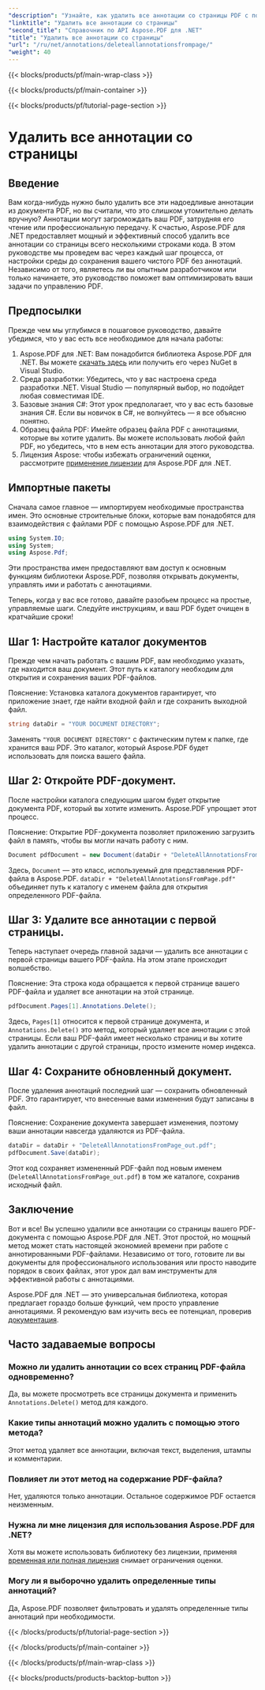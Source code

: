 ```yaml
---
"description": "Узнайте, как удалить все аннотации со страницы PDF с помощью Aspose.PDF для .NET. Следуйте нашему пошаговому руководству, чтобы эффективно очистить ваши PDF."
"linktitle": "Удалить все аннотации со страницы"
"second_title": "Справочник по API Aspose.PDF для .NET"
"title": "Удалить все аннотации со страницы"
"url": "/ru/net/annotations/deleteallannotationsfrompage/"
"weight": 40
---
```


{{< blocks/products/pf/main-wrap-class >}}

{{< blocks/products/pf/main-container >}}

{{< blocks/products/pf/tutorial-page-section >}}

# Удалить все аннотации со страницы

## Введение
Вам когда-нибудь нужно было удалить все эти надоедливые аннотации из документа PDF, но вы считали, что это слишком утомительно делать вручную? Аннотации могут загромождать ваш PDF, затрудняя его чтение или профессиональную передачу. К счастью, Aspose.PDF для .NET предоставляет мощный и эффективный способ удалить все аннотации со страницы всего несколькими строками кода. В этом руководстве мы проведем вас через каждый шаг процесса, от настройки среды до сохранения вашего чистого PDF без аннотаций. Независимо от того, являетесь ли вы опытным разработчиком или только начинаете, это руководство поможет вам оптимизировать ваши задачи по управлению PDF.

## Предпосылки

Прежде чем мы углубимся в пошаговое руководство, давайте убедимся, что у вас есть все необходимое для начала работы:

1. Aspose.PDF для .NET: Вам понадобится библиотека Aspose.PDF для .NET. Вы можете [скачать здесь](https://releases.aspose.com/pdf/net/) или получить его через NuGet в Visual Studio.
2. Среда разработки: Убедитесь, что у вас настроена среда разработки .NET. Visual Studio — популярный выбор, но подойдет любая совместимая IDE.
3. Базовые знания C#: Этот урок предполагает, что у вас есть базовые знания C#. Если вы новичок в C#, не волнуйтесь — я все объясню понятно.
4. Образец файла PDF: Имейте образец файла PDF с аннотациями, которые вы хотите удалить. Вы можете использовать любой файл PDF, но убедитесь, что в нем есть аннотации для этого руководства.
5. Лицензия Aspose: чтобы избежать ограничений оценки, рассмотрите [применение лицензии](https://purchase.aspose.com/temporary-license/) для Aspose.PDF для .NET.

## Импортные пакеты

Сначала самое главное — импортируем необходимые пространства имен. Это основные строительные блоки, которые вам понадобятся для взаимодействия с файлами PDF с помощью Aspose.PDF для .NET.

```csharp
using System.IO;
using System;
using Aspose.Pdf;
```

Эти пространства имен предоставляют вам доступ к основным функциям библиотеки Aspose.PDF, позволяя открывать документы, управлять ими и работать с аннотациями.

Теперь, когда у вас все готово, давайте разобьем процесс на простые, управляемые шаги. Следуйте инструкциям, и ваш PDF будет очищен в кратчайшие сроки!

## Шаг 1: Настройте каталог документов

Прежде чем начать работать с вашим PDF, вам необходимо указать, где находится ваш документ. Этот путь к каталогу необходим для открытия и сохранения ваших PDF-файлов.

Пояснение: Установка каталога документов гарантирует, что приложение знает, где найти входной файл и где сохранить выходной файл.

```csharp
string dataDir = "YOUR DOCUMENT DIRECTORY";
```

Заменять `"YOUR DOCUMENT DIRECTORY"` с фактическим путем к папке, где хранится ваш PDF. Это каталог, который Aspose.PDF будет использовать для поиска вашего файла.

## Шаг 2: Откройте PDF-документ.

После настройки каталога следующим шагом будет открытие документа PDF, который вы хотите изменить. Aspose.PDF упрощает этот процесс.

Пояснение: Открытие PDF-документа позволяет приложению загрузить файл в память, чтобы вы могли начать работу с ним.

```csharp
Document pdfDocument = new Document(dataDir + "DeleteAllAnnotationsFromPage.pdf");
```

Здесь, `Document` — это класс, используемый для представления PDF-файла в Aspose.PDF. `dataDir + "DeleteAllAnnotationsFromPage.pdf"` объединяет путь к каталогу с именем файла для открытия определенного PDF-файла.

## Шаг 3: Удалите все аннотации с первой страницы.

Теперь наступает очередь главной задачи — удалить все аннотации с первой страницы вашего PDF-файла. На этом этапе происходит волшебство.

Пояснение: Эта строка кода обращается к первой странице вашего PDF-файла и удаляет все аннотации на этой странице.

```csharp
pdfDocument.Pages[1].Annotations.Delete();
```

Здесь, `Pages[1]` относится к первой странице документа, и `Annotations.Delete()` это метод, который удаляет все аннотации с этой страницы. Если ваш PDF-файл имеет несколько страниц и вы хотите удалить аннотации с другой страницы, просто измените номер индекса.

## Шаг 4: Сохраните обновленный документ.

После удаления аннотаций последний шаг — сохранить обновленный PDF. Это гарантирует, что внесенные вами изменения будут записаны в файл.

Пояснение: Сохранение документа завершает изменения, поэтому ваши аннотации навсегда удаляются из PDF-файла.

```csharp
dataDir = dataDir + "DeleteAllAnnotationsFromPage_out.pdf";
pdfDocument.Save(dataDir);
```

Этот код сохраняет измененный PDF-файл под новым именем (`DeleteAllAnnotationsFromPage_out.pdf`) в том же каталоге, сохранив исходный файл.

## Заключение

Вот и все! Вы успешно удалили все аннотации со страницы вашего PDF-документа с помощью Aspose.PDF для .NET. Этот простой, но мощный метод может стать настоящей экономией времени при работе с аннотированными PDF-файлами. Независимо от того, готовите ли вы документы для профессионального использования или просто наводите порядок в своих файлах, этот урок дал вам инструменты для эффективной работы с аннотациями.

Aspose.PDF для .NET — это универсальная библиотека, которая предлагает гораздо больше функций, чем просто управление аннотациями. Я рекомендую вам изучить весь ее потенциал, проверив [документация](https://reference.aspose.com/pdf/net/).

## Часто задаваемые вопросы

### Можно ли удалить аннотации со всех страниц PDF-файла одновременно?
Да, вы можете просмотреть все страницы документа и применить `Annotations.Delete()` метод для каждого.

### Какие типы аннотаций можно удалить с помощью этого метода?
Этот метод удаляет все аннотации, включая текст, выделения, штампы и комментарии.

### Повлияет ли этот метод на содержание PDF-файла?
Нет, удаляются только аннотации. Остальное содержимое PDF остается неизменным.

### Нужна ли мне лицензия для использования Aspose.PDF для .NET?
Хотя вы можете использовать библиотеку без лицензии, применяя [временная или полная лицензия](https://purchase.aspose.com/temporary-license/) снимает ограничения оценки.

### Могу ли я выборочно удалить определенные типы аннотаций?
Да, Aspose.PDF позволяет фильтровать и удалять определенные типы аннотаций при необходимости.

{{< /blocks/products/pf/tutorial-page-section >}}

{{< /blocks/products/pf/main-container >}}

{{< /blocks/products/pf/main-wrap-class >}}

{{< blocks/products/products-backtop-button >}}